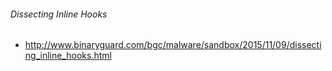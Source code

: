 ###### Dissecting Inline Hooks
* http://www.binaryguard.com/bgc/malware/sandbox/2015/11/09/dissecting_inline_hooks.html
